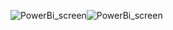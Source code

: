 ![PowerBi_screen](https://github.com/Dev-Gaju/-Empowering-Business-Insights/assets/50872508/74d1baaa-95f3-42bd-8dc4-f2123f2d465e)![PowerBi_screen](https://github.com/Dev-Gaju/-Empowering-Business-Insights/assets/50872508/d4dc8391-81a6-409f-a70f-bbd472b4daa8)

